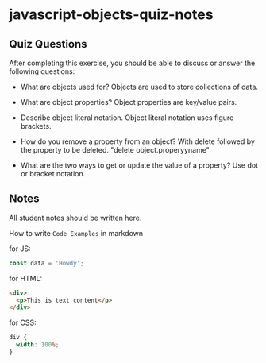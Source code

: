 # javascript-objects-quiz-notes

## Quiz Questions

After completing this exercise, you should be able to discuss or answer the following questions:

- What are objects used for?
  Objects are used to store collections of data.

- What are object properties?
  Object properties are key/value pairs.

- Describe object literal notation.
  Object literal notation uses figure brackets.

- How do you remove a property from an object?
  With delete followed by the property to be deleted.
  "delete object.properyyname"

- What are the two ways to get or update the value of a property?
  Use dot or bracket notation.

## Notes

All student notes should be written here.

How to write `Code Examples` in markdown

for JS:

```javascript
const data = 'Howdy';
```

for HTML:

```html
<div>
  <p>This is text content</p>
</div>
```

for CSS:

```css
div {
  width: 100%;
}
```
